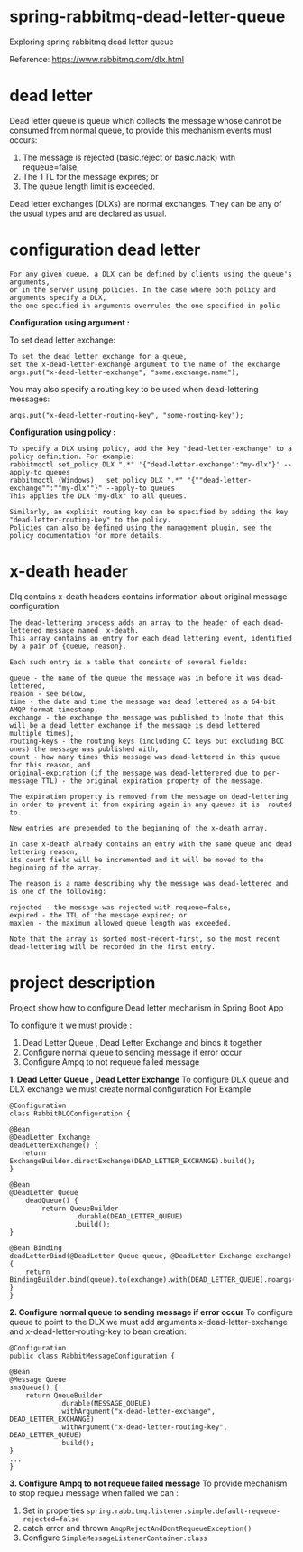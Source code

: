# spring-rabbitmq-dead-letter-queue
Exploring spring rabbitmq dead letter queue

Reference: https://www.rabbitmq.com/dlx.html

# dead letter

Dead letter queue is queue which collects the message whose cannot be consumed from normal queue,
to provide this mechanism events must occurs:
 1. The message is rejected (basic.reject or basic.nack) with requeue=false,
 1. The TTL for the message expires; or
 1. The queue length limit is exceeded.
 
 Dead letter exchanges (DLXs) are normal exchanges. They can be any of the usual types and are declared as usual.
 
# configuration dead letter
    For any given queue, a DLX can be defined by clients using the queue's arguments,
    or in the server using policies. In the case where both policy and arguments specify a DLX,
    the one specified in arguments overrules the one specified in polic
 
**Configuration using argument :**
 
  To set dead letter exchange:
    
    To set the dead letter exchange for a queue,
    set the x-dead-letter-exchange argument to the name of the exchange
    args.put("x-dead-letter-exchange", "some.exchange.name");
 
 You may also specify a routing key to be used when dead-lettering messages:
     
    args.put("x-dead-letter-routing-key", "some-routing-key");
    
**Configuration using policy :**

    To specify a DLX using policy, add the key "dead-letter-exchange" to a policy definition. For example:	
    rabbitmqctl set_policy DLX ".*" '{"dead-letter-exchange":"my-dlx"}' --apply-to queues
    rabbitmqctl (Windows)	set_policy DLX ".*" "{""dead-letter-exchange"":""my-dlx""}" --apply-to queues 
    This applies the DLX "my-dlx" to all queues.
    
    Similarly, an explicit routing key can be specified by adding the key "dead-letter-routing-key" to the policy.
    Policies can also be defined using the management plugin, see the policy documentation for more details.
    
# x-death header

 Dlq contains x-death headers contains information about original message configuration
   
    The dead-lettering process adds an array to the header of each dead-lettered message named  x-death.
    This array contains an entry for each dead lettering event, identified by a pair of {queue, reason}.
    
    Each such entry is a table that consists of several fields:

    queue - the name of the queue the message was in before it was dead-lettered,
    reason - see below,
    time - the date and time the message was dead lettered as a 64-bit AMQP format timestamp,
    exchange - the exchange the message was published to (note that this will be a dead letter exchange if the message is dead lettered multiple times),
    routing-keys - the routing keys (including CC keys but excluding BCC ones) the message was published with,
    count - how many times this message was dead-lettered in this queue for this reason, and
    original-expiration (if the message was dead-letterered due to per-message TTL) - the original expiration property of the message. 
    
    The expiration property is removed from the message on dead-lettering in order to prevent it from expiring again in any queues it is  routed to.
    
    New entries are prepended to the beginning of the x-death array.
    
    In case x-death already contains an entry with the same queue and dead lettering reason,
    its count field will be incremented and it will be moved to the beginning of the array.
     
    The reason is a name describing why the message was dead-lettered and is one of the following:

    rejected - the message was rejected with requeue=false,
    expired - the TTL of the message expired; or
    maxlen - the maximum allowed queue length was exceeded.
  
    Note that the array is sorted most-recent-first, so the most recent dead-lettering will be recorded in the first entry.
 
 

# project description
 
 Project show how to configure Dead letter mechanism in Spring Boot App
 
 To configure it we must provide :
 1. Dead Letter Queue , Dead Letter Exchange and binds it together
 2. Configure normal queue to sending message if error occur
 3. Configure Ampq to not requeue failed message
 
**1. Dead Letter Queue , Dead Letter Exchange**
 To configure DLX queue and DLX exchange we must create normal configuration 
 For Example
    
    @Configuration
    class RabbitDLQConfiguration {

    @Bean
    @DeadLetter Exchange
    deadLetterExchange() {
       return ExchangeBuilder.directExchange(DEAD_LETTER_EXCHANGE).build();
    }

    @Bean
    @DeadLetter Queue
        deadQueue() {
            return QueueBuilder
                    .durable(DEAD_LETTER_QUEUE)
                    .build();
    }

    @Bean Binding
    deadLetterBind(@DeadLetter Queue queue, @DeadLetter Exchange exchange) {
        return BindingBuilder.bind(queue).to(exchange).with(DEAD_LETTER_QUEUE).noargs();
    }
    }
    
**2. Configure normal queue to sending message if error occur**
To configure queue to point to the DLX we must add arguments x-dead-letter-exchange and x-dead-letter-routing-key to bean creation:

    @Configuration
    public class RabbitMessageConfiguration {

    @Bean
    @Message Queue
    smsQueue() {
        return QueueBuilder
                .durable(MESSAGE_QUEUE)
                .withArgument("x-dead-letter-exchange", DEAD_LETTER_EXCHANGE)
                .withArgument("x-dead-letter-routing-key", DEAD_LETTER_QUEUE)
                .build();
    }
    ...
    }
    
**3. Configure Ampq to not requeue failed message**
To provide mechanism to stop requeu message when failed we can :
 1. Set in properties `spring.rabbitmq.listener.simple.default-requeue-rejected=false`
 2. catch error and thrown `AmqpRejectAndDontRequeueException()`
 3. Configure `SimpleMessageListenerContainer.class`
 







 
 
  
 
    



